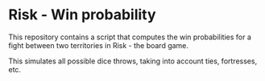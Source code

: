 # Risk - Win probability

This repository contains a script that computes the win probabilities for a fight
between two territories in Risk - the board game.

This simulates all possible dice throws, taking into account ties, fortresses, etc.
